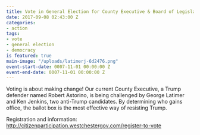 ```yaml
---
title: Vote in General Election for County Executive & Board of Legislators
date: 2017-09-08 02:43:00 Z
categories:
- action
tags:
- vote
- general election
- democracy
is featured: true
main-image: "/uploads/latimerj-6d2476.png"
event-start-date: 0007-11-01 00:00:00 Z
event-end-date: 0007-11-01 00:00:00 Z
---
```


Voting is about making change! Our current County Executive, a Trump defender named Robert Astorino, is being challenged by George Latimer and Ken Jenkins, two anti-Trump candidates. By determining who gains office, the ballot box is the most effective way of resisting Trump.

Registration and information: http://citizenparticipation.westchestergov.com/register-to-vote